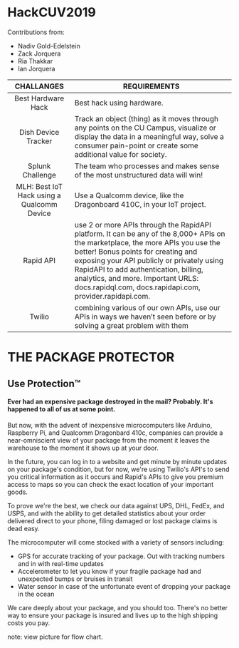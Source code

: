 # HackCUV2019

Contributions from:
- Nadiv Gold-Edelstein
- Zack Jorquera
- Ria Thakkar
- Ian Jorquera


| **CHALLANGES**                 | **REQUIREMENTS** |
|:----------------------:|--------------|
| Best Hardware Hack | Best hack using hardware. |
| Dish Device Tracker | Track an object (thing) as it moves through any points on the CU Campus, visualize or display the data in a meaningful way, solve a consumer pain-point or create some additional value for society. |
| Splunk Challenge | The team who processes and makes sense of the most unstructured data will win! |
| MLH: Best IoT Hack using a Qualcomm Device | Use a Qualcomm device, like the Dragonboard 410C, in your IoT project. |
| Rapid API |  use 2 or more APIs through the RapidAPI platform. It can be any of the 8,000+ APIs on the marketplace, the more APIs you use the better! Bonus points for creating and exposing your API publicly or privately using RapidAPI to add authentication, billing, analytics, and more. Important URLS: docs.rapidql.com, docs.rapidapi.com, provider.rapidapi.com.|
| Twilio | combining various of our own APIs, use our APIs in ways we haven’t seen before or by solving a great problem with them |




# **THE PACKAGE PROTECTOR**

## Use Protection™



#### Ever had an expensive package destroyed in the mail? Probably. It's happened to all of us at some point. 

But now, with the advent of inexpensive microcomputers like Arduino, Raspberry Pi, and Qualcomm Dragonbard 410c, companies can provide a near-omniscient view of your package from the moment it leaves the warehouse to the moment it shows up at your door.

In the future, you can log in to a website and get minute by minute updates on your package's condition, but for now, we're using Twilio's API's to send you critical information as it occurs and Rapid's APIs to give you premium access to maps so you can check the exact location of your important goods.

To prove we're the best, we check our data against UPS, DHL, FedEx, and USPS, and with the ability to get detailed statistics about your order delivered direct to your phone, filing damaged or lost package claims is dead easy.

The microcomputer will come stocked with a variety of sensors including:
* GPS for accurate tracking of your package. Out with tracking numbers and in with real-time updates
* Accelerometer to let you know if your fragile package had and unexpected bumps or bruises in transit
* Water sensor in case of the unfortunate event of dropping your package in the ocean

We care deeply about your package, and you should too. There's no better way to ensure your package is insured and lives up to the high shipping costs you pay.

note: view picture for flow chart.
